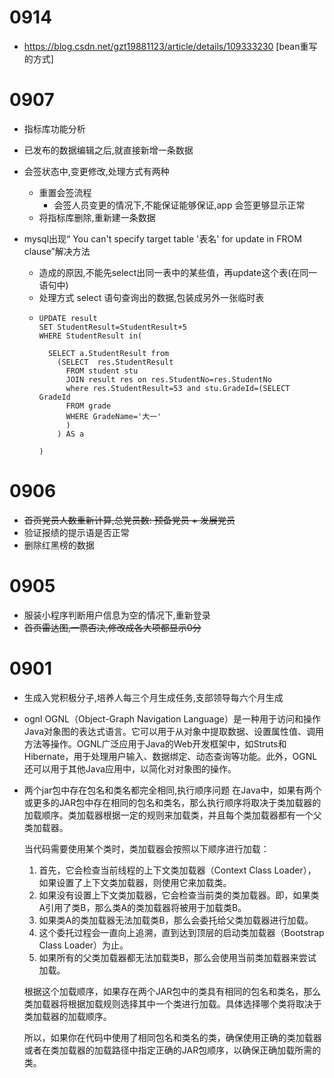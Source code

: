 # 0914
- https://blog.csdn.net/gzt19881123/article/details/109333230 [bean重写的方式]
# 0907
- 指标库功能分析
- 已发布的数据编辑之后,就直接新增一条数据
- 会签状态中,变更修改,处理方式有两种
  - 重置会签流程
    - 会签人员变更的情况下,不能保证能够保证,app 会签更够显示正常
  - 将指标库删除,重新建一条数据

- mysql出现“ You can't specify target table '表名' for update in FROM clause”解决方法
  - 造成的原因,不能先select出同一表中的某些值，再update这个表(在同一语句中)
  - 处理方式 select 语句查询出的数据,包装成另外一张临时表
  - ```
    UPDATE result 
    SET StudentResult=StudentResult+5
    WHERE StudentResult in( 

      SELECT a.StudentResult from
        (SELECT  res.StudentResult
          FROM student stu
          JOIN result res on res.StudentNo=res.StudentNo
          where res.StudentResult=53 and stu.GradeId=(SELECT GradeId
          FROM grade
          WHERE GradeName='大一'
          )
        ) AS a

    )
    ```

# 0906
- ~~首页党员人数重新计算,总党员数: 预备党员 + 发展党员~~
- 验证报绩的提示语是否正常
- 删除红黑榜的数据
# 0905 
- 服装小程序判断用户信息为空的情况下,重新登录
- ~~首页雷达图,一票否决,修改成各大项都显示0分~~

# 0901
- 生成入党积极分子,培养人每三个月生成任务,支部领导每六个月生成
- ognl
  OGNL（Object-Graph Navigation Language）是一种用于访问和操作Java对象图的表达式语言。它可以用于从对象中提取数据、设置属性值、调用方法等操作。OGNL广泛应用于Java的Web开发框架中，如Struts和Hibernate，用于处理用户输入、数据绑定、动态查询等功能。此外，OGNL还可以用于其他Java应用中，以简化对对象图的操作。
- 两个jar包中存在包名和类名都完全相同,执行顺序问题
    在Java中，如果有两个或更多的JAR包中存在相同的包名和类名，那么执行顺序将取决于类加载器的加载顺序。类加载器根据一定的规则来加载类，并且每个类加载器都有一个父类加载器。

    当代码需要使用某个类时，类加载器会按照以下顺序进行加载：

    1. 首先，它会检查当前线程的上下文类加载器（Context Class Loader），如果设置了上下文类加载器，则使用它来加载类。
    2. 如果没有设置上下文类加载器，它会检查当前类的类加载器。即，如果类A引用了类B，那么类A的类加载器将被用于加载类B。
    3. 如果类A的类加载器无法加载类B，那么会委托给父类加载器进行加载。
    4. 这个委托过程会一直向上追溯，直到达到顶层的启动类加载器（Bootstrap Class Loader）为止。
    5. 如果所有的父类加载器都无法加载类B，那么会使用当前类加载器来尝试加载。

    根据这个加载顺序，如果存在两个JAR包中的类具有相同的包名和类名，那么类加载器将根据加载规则选择其中一个类进行加载。具体选择哪个类将取决于类加载器的加载顺序。

    所以，如果你在代码中使用了相同包名和类名的类，确保使用正确的类加载器或者在类加载器的加载路径中指定正确的JAR包顺序，以确保正确加载所需的类。
